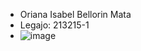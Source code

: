 - Oriana Isabel Bellorin Mata
- Legajo: 213215-1
- ![image](https://github.com/OrianaIsabel/OrianaIsabel/assets/164410496/d85fd6a8-2203-45b1-ae81-8867f81100d7)

